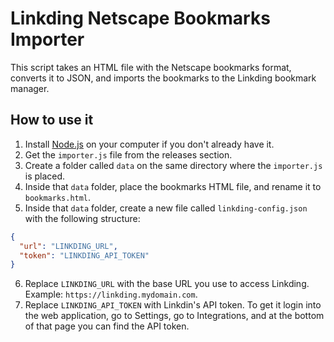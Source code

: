 # Linkding Netscape Bookmarks Importer
This script takes an HTML file with the Netscape bookmarks format, converts it to JSON, and imports the bookmarks to the Linkding bookmark manager.

## How to use it
1. Install [Node.js](https://nodejs.org) on your computer if you don't already have it.
2. Get the ``importer.js`` file from the releases section.
3. Create a folder called ``data`` on the same directory where the ``importer.js`` is placed.
4. Inside that ``data`` folder, place the bookmarks HTML file, and rename it to ``bookmarks.html``.
5. Inside that ``data`` folder, create a new file called ``linkding-config.json`` with the following structure:
```json
{
  "url": "LINKDING_URL",
  "token": "LINKDING_API_TOKEN"
}
```
6. Replace ``LINKDING_URL`` with the base URL you use to access Linkding. Example: ``https://linkding.mydomain.com``.
7. Replace ``LINKDING_API_TOKEN`` with Linkdin's API token. To get it login into the web application, go to Settings, go to Integrations, and at the bottom of that page you can find the API token.
